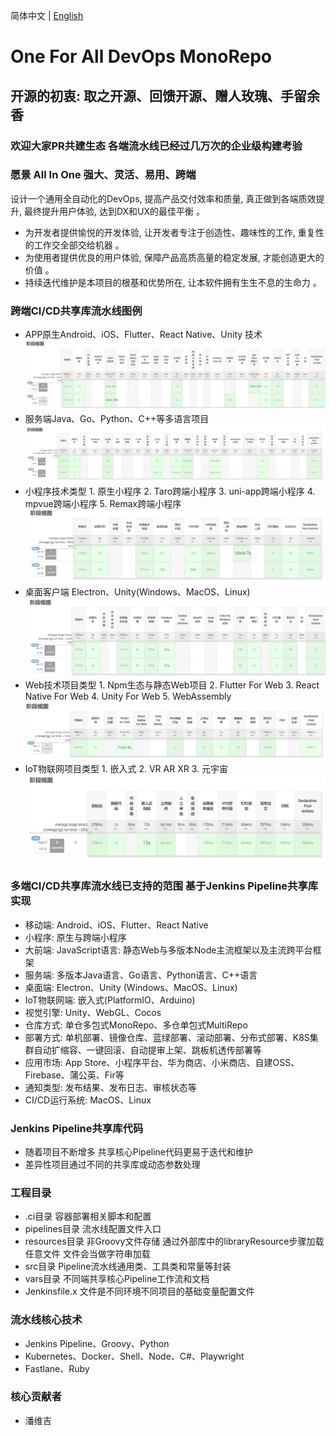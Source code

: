 简体中文 | [English](./README.en.md) 

# One For All DevOps MonoRepo

## 开源的初衷: 取之开源、回馈开源、赠人玫瑰、手留余香
### 欢迎大家PR共建生态 各端流水线已经过几万次的企业级构建考验

### 愿景 All In One 强大、灵活、易用、跨端

设计一个通用全自动化的DevOps, 提高产品交付效率和质量, 真正做到各端质效提升, 最终提升用户体验, 达到DX和UX的最佳平衡 。

- 为开发者提供愉悦的开发体验, 让开发者专注于创造性、趣味性的工作, 重复性的工作交全部交给机器 。
- 为使用者提供优良的用户体验, 保障产品高质高量的稳定发展, 才能创造更大的价值 。
- 持续迭代维护是本项目的根基和优势所在, 让本软件拥有生生不息的生命力 。

### 跨端CI/CD共享库流水线图例

- APP原生Android、iOS、Flutter、React Native、Unity 技术
  ![avatar](./docs/images/app.png)
- 服务端Java、Go、Python、C++等多语言项目
  ![avatar](./docs/images/img.png)
- 小程序技术类型 1. 原生小程序 2. Taro跨端小程序 3. uni-app跨端小程序 4. mpvue跨端小程序 5. Remax跨端小程序
  ![avatar](./docs/images/mini.png)
- 桌面客户端 Electron、Unity(Windows、MacOS、Linux)
  ![avatar](./docs/images/desktop.png)
- Web技术项目类型 1. Npm生态与静态Web项目 2. Flutter For Web 3. React Native For Web 4. Unity For Web 5. WebAssembly
  ![avatar](./docs/images/web.png)
- IoT物联网项目类型  1. 嵌入式  2. VR AR XR  3. 元宇宙
  ![avatar](./docs/images/iot.png)

### 多端CI/CD共享库流水线已支持的范围 基于Jenkins Pipeline共享库实现

- 移动端: Android、iOS、Flutter、React Native
- 小程序: 原生与跨端小程序
- 大前端: JavaScript语言: 静态Web与多版本Node主流框架以及主流跨平台框架
- 服务端: 多版本Java语言、Go语言、Python语言、C++语言
- 桌面端: Electron、Unity  (Windows、MacOS、Linux)
- IoT物联网端: 嵌入式(PlatformIO、Arduino)
- 视觉引擎: Unity、WebGL、Cocos
- 仓库方式: 单仓多包式MonoRepo、多仓单包式MultiRepo
- 部署方式: 单机部署、镜像仓库、蓝绿部署、滚动部署、分布式部署、K8S集群自动扩缩容、一键回滚、自动提审上架、跳板机透传部署等
- 应用市场: App Store、小程序平台、华为商店、小米商店、自建OSS、Firebase、蒲公英、Fir等
- 通知类型: 发布结果、发布日志、审核状态等
- CI/CD运行系统: MacOS、Linux

### Jenkins Pipeline共享库代码

- 随着项目不断增多 共享核心Pipeline代码更易于迭代和维护
- 差异性项目通过不同的共享库或动态参数处理

### 工程目录

- .ci目录 容器部署相关脚本和配置
- pipelines目录 流水线配置文件入口
- resources目录 非Groovy文件存储 通过外部库中的libraryResource步骤加载任意文件 文件会当做字符串加载
- src目录 Pipeline流水线通用类、工具类和常量等封装
- vars目录 不同端共享核心Pipeline工作流和文档
- Jenkinsfile.x 文件是不同环境不同项目的基础变量配置文件

### 流水线核心技术

- Jenkins Pipeline、Groovy、Python
- Kubernetes、Docker、Shell、Node、C#、Playwright
- Fastlane、Ruby

### 核心贡献者

- 潘维吉
